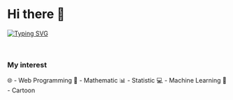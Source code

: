 # Hi there 👋

[![Typing SVG](https://readme-typing-svg.demolab.com?font=Fira+Code&pause=1000&color=07EEEE&vCenter=true&lines=I'm%20Junior%20Web%20Developer)](https://git.io/typing-svg)

<br>

### My interest
🌐 - Web Programming
🧮 - Mathematic
📊 - Statistic
💻 - Machine Learning
🗿 - Cartoon

<!--
**iqbalthex/iqbalthex** is a ✨ _special_ ✨ repository because its `README.md` (this file) appears on your GitHub profile.

Here are some ideas to get you started:

- 🔭 I’m currently working on ...
- 🌱 I’m currently learning ...
- 👯 I’m looking to collaborate on ...
- 🤔 I’m looking for help with ...
- 💬 Ask me about ...
- 📫 How to reach me: ...
- 😄 Pronouns: ...
- ⚡ Fun fact: ...
-->
